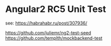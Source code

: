 # Angular2 RC5 Unit Test

see: https://habrahabr.ru/post/307936/

https://github.com/juliemr/ng2-test-seed
https://github.com/templth/mockbackend-test